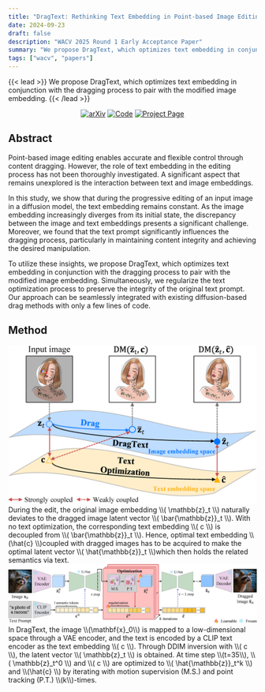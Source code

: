 ```yaml
---
title: "DragText: Rethinking Text Embedding in Point-based Image Editing"
date: 2024-09-23
draft: false
description: "WACV 2025 Round 1 Early Acceptance Paper"
summary: "We propose DragText, which optimizes text embedding in conjunction with the dragging process to pair with the modified image embedding."
tags: ["wacv", "papers"]
---
```


{{< lead >}}
We propose DragText, which optimizes text embedding in conjunction with the dragging process to pair with the modified image embedding.
{{< /lead >}}

<p align="center">
<a href="https://arxiv.org/abs/2407.17843"><img alt='arXiv' src="https://img.shields.io/badge/arXiv-b31b1b.svg?style=flat-square&logo=arxiv"></a>
<a href="https://github.com/MICV-yonsei/DragText"><img alt='Code' src="https://img.shields.io/badge/GitHub-181717?style=flat-square&logo=github"></a>
<a href="https://micv-yonsei.github.io/dragtext2025/"><img alt='Project Page' src="https://img.shields.io/badge/Project page-orange?style=flat-square&logo="></a>
</p>

## Abstract
Point-based image editing enables accurate and flexible control through content dragging. However, the role of text embedding in the editing process has not been thoroughly investigated. A significant aspect that remains unexplored is the interaction between text and image embeddings. 

In this study, we show that during the progressive editing of an input image in a diffusion model, the text embedding remains constant. As the image embedding increasingly diverges from its initial state, the discrepancy between the image and text embeddings presents a significant challenge. Moreover, we found that the text prompt significantly influences the dragging process, particularly in maintaining content integrity and achieving the desired manipulation. 

To utilize these insights, we propose DragText, which optimizes text embedding in conjunction with the dragging process to pair with the modified image embedding. Simultaneously, we regularize the text optimization process to preserve the integrity of the original text prompt. Our approach can be seamlessly integrated with existing diffusion-based drag methods with only a few lines of code.

## Method
<img src="./thumb.png">
During the edit, the original image embedding \\( \mathbb{z}_t \\) naturally deviates to the dragged image latent vector \\( \bar{\mathbb{z}}_t \\). With no text optimization, the corresponding text embedding \\( c \\) is decoupled from \\( \bar{\mathbb{z}}_t \\). Hence, optimal text embedding \\(\hat{c} \\)coupled with dragged images has to be acquired to make the optimal latent vector \\( \hat{\mathbb{z}}_t \\)which then holds the related semantics via text.  


<img src="./pipeline.png">
In DragText, the image \\(\mathbf{x}_0\\) is mapped to a low-dimensional space through a VAE encoder, and the text is encoded by a CLIP text encoder as the text embedding \\( c \\). Through DDIM inversion with \\( c \\), the latent vector \\( \mathbb{z}_t \\) is obtained. At time step \\(t=35\\), \\( \mathbb{z}_t^0 \\) and \\( c \\) are optimized to \\( \hat{\mathbb{z}}_t^k \\) and \\(\hat{c} \\) by iterating with motion supervision (M.S.) and point tracking (P.T.) \\(k\\)-times.
